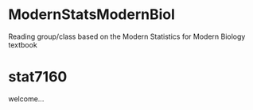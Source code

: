 # ModernStatsModernBiol
Reading group/class based on the Modern Statistics for Modern Biology textbook
# stat7160

welcome...
